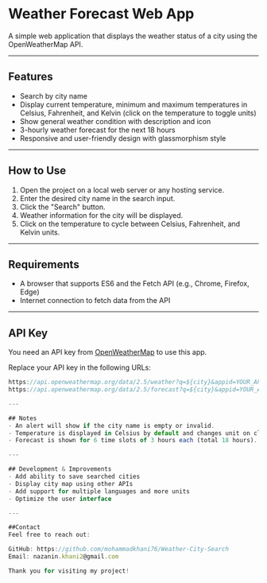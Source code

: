# Weather Forecast Web App

A simple web application that displays the weather status of a city using the OpenWeatherMap API.

---

## Features

- Search by city name
- Display current temperature, minimum and maximum temperatures in Celsius, Fahrenheit, and Kelvin (click on the temperature to toggle units)
- Show general weather condition with description and icon
- 3-hourly weather forecast for the next 18 hours
- Responsive and user-friendly design with glassmorphism style

---

## How to Use

1. Open the project on a local web server or any hosting service.
2. Enter the desired city name in the search input.
3. Click the "Search" button.
4. Weather information for the city will be displayed.
5. Click on the temperature to cycle between Celsius, Fahrenheit, and Kelvin units.

---

## Requirements

- A browser that supports ES6 and the Fetch API (e.g., Chrome, Firefox, Edge)
- Internet connection to fetch data from the API

---

## API Key

You need an API key from [OpenWeatherMap](https://openweathermap.org/api) to use this app.

Replace your API key in the following URLs:

```js
https://api.openweathermap.org/data/2.5/weather?q=${city}&appid=YOUR_API_KEY&units=metric
https://api.openweathermap.org/data/2.5/forecast?q=${city}&appid=YOUR_API_KEY&units=metric

---

## Notes
- An alert will show if the city name is empty or invalid.
- Temperature is displayed in Celsius by default and changes unit on click.
- Forecast is shown for 6 time slots of 3 hours each (total 18 hours).

---

## Development & Improvements
- Add ability to save searched cities
- Display city map using other APIs
- Add support for multiple languages and more units
- Optimize the user interface

---

##Contact
Feel free to reach out:

GitHub: https://github.com/mohammadkhani76/Weather-City-Search
Email: nazanin.khani2@gmail.com

Thank you for visiting my project!

